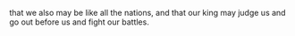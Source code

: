 that we also may be like all the nations, and that our king may judge us and go out before us and fight our battles.

